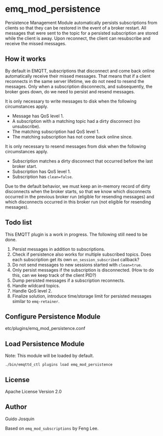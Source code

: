 emq_mod_persistence
====================

Persistence Management Module automatically persists subscriptions from clients so that they can be restored in the event of a broker restart.
 All messages that were sent to the topic for a persisted subscription are stored while the client is away. Upon reconnect, 
 the client can resubscribe and receive the missed messages.

How it works
------------
By default in EMQTT, subscriptions that disconnect and come back online automatically receive their missed messages. 
That means that if a client reconnects in the same server lifetime, we do not need to resend the messages.
Only when a subscription disconnects, and subsequently, the broker goes down, do we need to persist and resend messages.

It is only necessary to write messages to disk when the following circumstances apply.

- Message has QoS level 1.
- A subscription with a matching topic had a dirty disconnect (no unsubscribe).
- The matching subscription had QoS level 1.
- The matching subscription has not come back online since.

It is only necessary to resend messages from disk when the following circumstances apply.

- Subscription matches a dirty disconnect that occurred before the last broker start.
- Subscription has QoS level 1.
- Subscription has `clean=false`.

Due to the default behavior, we must keep an in-memory record of dirty disconnects when the broker starts, 
so that we know which disconnects occurred in the previous broker run (eligible for resending messages) and which 
disconnects occurred in this broker run (not eligible for resending messages).


Todo list
----
This EMQTT plugin is a work in progress. The following still need to be done.

1. Persist messages in addition to subscriptions.
2. Check if persistence also works for multiple subscribed topics. Does each subscription get its own `on_session_subscribed` callback?
3. Do not send messages to new sessions started with `clean=true`.
4. Only persist messages if the subscription is disconnected. (How to do this, can we keep track of the client PID?)
5. Dump persisted messages if a subscription reconnects.
6. Handle wildcard topics.
7. Handle QoS level 2.
8. Finalize solution, introduce time/storage limit for persisted messages similar to `emq-retainer`.

Configure Persistence Module
-----------------------------

etc/plugins/emq_mod_persistence.conf

Load Persistence Module
------------------------

Note: This module will be loaded by default.

```
./bin/emqttd_ctl plugins load emq_mod_persistence
```

License
-------

Apache License Version 2.0

Author
------

Guido Josquin

Based on `emq_mod_subscriptions` by Feng Lee.
